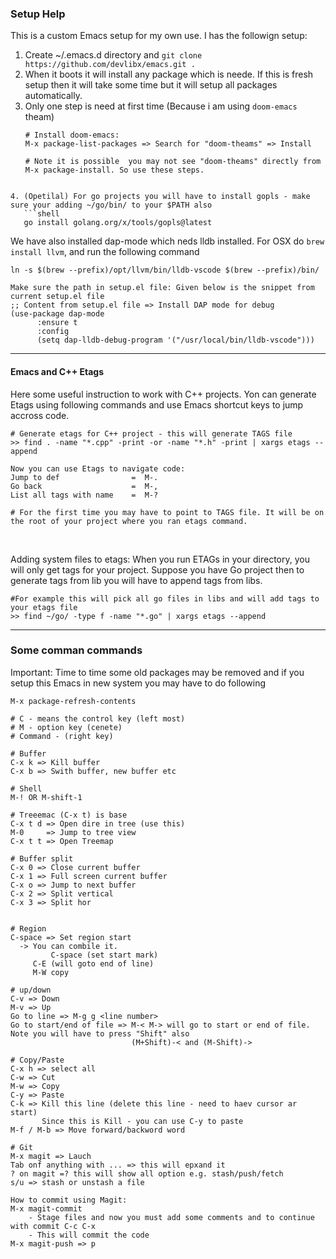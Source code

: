 ### Setup Help
This is a custom Emacs setup for my own use. I has the followign setup:
1. Create ~/.emacs.d directory and ```git clone https://github.com/devlibx/emacs.git .```
2. When it boots it will install any package which is neede. If this is fresh setup then it will take some time but it will setup all packages automatically.
3. Only one step is need at first time (Because i am using `doom-emacs` theam)
   ```shell
   # Install doom-emacs:
   M-x package-list-packages => Search for "doom-theams" => Install

   # Note it is possible  you may not see "doom-theams" directly from M-x package-install. So use these steps.

```

4. (Opetilal) For go projects you will have to install gopls - make sure your adding ~/go/bin/ to your $PATH also
   ```shell
   go install golang.org/x/tools/gopls@latest
   ```

We have also installed dap-mode which neds lldb installed. For OSX do ```brew install llvm```, and run the following command
```shell
ln -s $(brew --prefix)/opt/llvm/bin/lldb-vscode $(brew --prefix)/bin/

Make sure the path in setup.el file: Given below is the snippet from current setup.el file
;; Content from setup.el file => Install DAP mode for debug
(use-package dap-mode
      :ensure t
      :config
      (setq dap-lldb-debug-program '("/usr/local/bin/lldb-vscode")))
```

---

#### Emacs and C++ Etags
Here some useful instruction to work with C++ projects. Yon can generate Etags using following commands and use Emacs shortcut keys to jump accross code.

```shell
# Generate etags for C++ project - this will generate TAGS file 
>> find . -name "*.cpp" -print -or -name "*.h" -print | xargs etags --append

Now you can use Etags to navigate code:
Jump to def                =  M-.
Go back                    =  M-,
List all tags with name    =  M-?

# For the first time you may have to point to TAGS file. It will be on the root of your project where you ran etags command.
```
<br>

Adding system files to etags:
When you run ETAGs in your directory, you will only get tags for your project. Suppose you have Go project then to generate tags from lib you will have to append tags from libs.

```shell
#For example this will pick all go files in libs and will add tags to your etags file
>> find ~/go/ -type f -name "*.go" | xargs etags --append
```

---

### Some comman commands

Important:
Time to time some old packages may be removed and if you setup this Emacs in new system you may have to do following
```shell
M-x package-refresh-contents
```


```shell
# C - means the control key (left most)
# M - option key (cenete)
# Command - (right key)

# Buffer
C-x k => Kill buffer
C-x b => Swith buffer, new buffer etc

# Shell
M-! OR M-shift-1

# Treeemac (C-x t) is base
C-x t d => Open dire in tree (use this)
M-0     => Jump to tree view
C-x t t => Open Treemap

# Buffer split
C-x 0 => Close current buffer
C-x 1 => Full screen current buffer
C-x o => Jump to next buffer 
C-x 2 => Split vertical
C-x 3 => Split hor


# Region
C-space => Set region start
  -> You can combile it. 
		 C-space (set start mark)
     C-E (will goto end of line)
     M-W copy 

# up/down
C-v => Down
M-v => Up
Go to line => M-g g <line number>
Go to start/end of file => M-< M-> will go to start or end of file. Note you will have to press "Shift" also
                           (M+Shift)-< and (M-Shift)->

# Copy/Paste
C-x h => select all
C-w => Cut
M-w => Copy
C-y => Paste
C-k => Kill this line (delete this line - need to haev cursor ar start)
       Since this is Kill - you can use C-y to paste
M-f / M-b => Move forward/backword word

# Git
M-x magit => Lauch
Tab onf anything with ... => this will epxand it
? on magit =? this will show all option e.g. stash/push/fetch
s/u => stash or unstash a file

How to commit using Magit:
M-x magit-commit
    - Stage files and now you must add some comments and to continue with commit C-c C-x
	- This will commit the code
M-x magit-push => p
```

